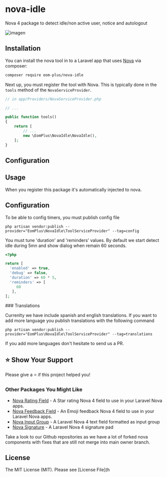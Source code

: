 # nova-idle
Nova 4 package to detect idle/non active user, notice and autologout

![imagen](https://github.com/user-attachments/assets/c05c580f-6121-49cf-9b13-9f7396d641bd)

## Installation

You can install the nova tool in to a Laravel app that uses [Nova](https://nova.laravel.com) via composer:

```bash
composer require eom-plus/nova-idle
```

Next up, you must register the tool with Nova. This is typically done in the `tools` method of the `NovaServiceProvider`.

```php
// in app/Providers/NovaServiceProvider.php

// ...

public function tools()
{
    return [
        // ...
        new \EomPlus\NovaIdle\NovaIdle(),
    ];
}
```

## Configuration

## Usage

When you register this package it's automatically injected to nova.

## Configuration

To be able to config timers, you  must publish config file

```
php artisan vendor:publish --provider="EomPlus\NovaIdle\ToolServiceProvider" --tag=config
```

You must tune 'duration' and 'reminders' values. 
By default we start detect idle during 5mn and show dialog when remain 60 seconds.

```php
<?php

return [
  'enabled' => true,
  'debug' => false,
  'duration' => 60 * 5,
  'reminders' => [
     60
   ],
];
```

### Translations

Currenlty we have include  spanish and english translations.
If you want to add more language you publish  translations with the following command

```
php artisan vendor:publish --provider="EomPlus\NovaIdle\ToolServiceProvider" --tag=translations
```

If you add more languages don't hesitate to send us a PR.

## ⭐️ Show Your Support

Please give a ⭐️ if this project helped you!

### Other Packages You Might Like

- [Nova Rating Field](https://github.com/operativeit/nova-rating-field) - A Star rating Nova 4 field to use in your Laravel Nova apps.
- [Nova Feedback Field](https://github.com/operativeit/nova-feedback-field) - An Emoji feedback Nova 4 field to use in your Laravel Nova apps.
- [Nova Input Group](https://github.com/operativeit/nova-input-group) - A Laravel Nova 4 text field formatted as input group
- [Nova Signature](https://github.com/operativeit/nova-signature) - A Laravel Nova 4 signature pad
 
Take a look to our Github repositories as we have a lot of forked nova components with fixes that are still not merge into main owner branch.

## License

The MIT License (MIT). Please see [License File](h
